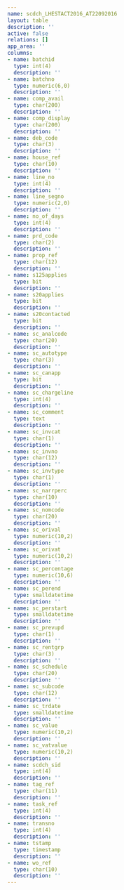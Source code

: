 ```yaml
---
name: scdch_LHESTACT2016_AT22092016
layout: table
description: ''
active: false
relations: []
app_area: ''
columns:
- name: batchid
  type: int(4)
  description: ''
- name: batchno
  type: numeric(6,0)
  description: ''
- name: comp_avail
  type: char(200)
  description: ''
- name: comp_display
  type: char(200)
  description: ''
- name: deb_code
  type: char(3)
  description: ''
- name: house_ref
  type: char(10)
  description: ''
- name: line_no
  type: int(4)
  description: ''
- name: line_segno
  type: numeric(2,0)
  description: ''
- name: no_of_days
  type: int(4)
  description: ''
- name: prd_code
  type: char(2)
  description: ''
- name: prop_ref
  type: char(12)
  description: ''
- name: s125applies
  type: bit
  description: ''
- name: s20applies
  type: bit
  description: ''
- name: s20contacted
  type: bit
  description: ''
- name: sc_analcode
  type: char(20)
  description: ''
- name: sc_autotype
  type: char(3)
  description: ''
- name: sc_canapp
  type: bit
  description: ''
- name: sc_chargeline
  type: int(4)
  description: ''
- name: sc_comment
  type: text
  description: ''
- name: sc_invcat
  type: char(1)
  description: ''
- name: sc_invno
  type: char(12)
  description: ''
- name: sc_invtype
  type: char(1)
  description: ''
- name: sc_narrperc
  type: char(10)
  description: ''
- name: sc_nomcode
  type: char(20)
  description: ''
- name: sc_orival
  type: numeric(10,2)
  description: ''
- name: sc_orivat
  type: numeric(10,2)
  description: ''
- name: sc_percentage
  type: numeric(10,6)
  description: ''
- name: sc_perend
  type: smalldatetime
  description: ''
- name: sc_perstart
  type: smalldatetime
  description: ''
- name: sc_prevupd
  type: char(1)
  description: ''
- name: sc_rentgrp
  type: char(3)
  description: ''
- name: sc_schedule
  type: char(20)
  description: ''
- name: sc_subcode
  type: char(12)
  description: ''
- name: sc_trdate
  type: smalldatetime
  description: ''
- name: sc_value
  type: numeric(10,2)
  description: ''
- name: sc_vatvalue
  type: numeric(10,2)
  description: ''
- name: scdch_sid
  type: int(4)
  description: ''
- name: tag_ref
  type: char(11)
  description: ''
- name: task_ref
  type: int(4)
  description: ''
- name: transno
  type: int(4)
  description: ''
- name: tstamp
  type: timestamp
  description: ''
- name: wo_ref
  type: char(10)
  description: ''
---
```


